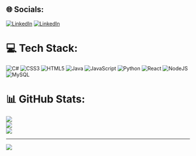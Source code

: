 
## 🌐 Socials:
[![LinkedIn](https://img.shields.io/badge/LinkedIn-%230077B5.svg?logo=linkedin&logoColor=white)](https://linkedin.com/in/https://www.linkedin.com/in/rodrigo-costa-petroni-analista-desenvolvedor-java-full-stack/) 
[![LinkedIn](https://img.shields.io/badge/LinkedIn-%230077B5.svg?logo=linkedin&logoColor=white)](https://linkedin.com/in/rodrigo-costa-petroni-analista-desenvolvedor-java-full-stack/) 

# 💻 Tech Stack:
![C#](https://img.shields.io/badge/c%23-%23239120.svg?style=for-the-badge&logo=c-sharp&logoColor=white) ![CSS3](https://img.shields.io/badge/css3-%231572B6.svg?style=for-the-badge&logo=css3&logoColor=white) ![HTML5](https://img.shields.io/badge/html5-%23E34F26.svg?style=for-the-badge&logo=html5&logoColor=white) ![Java](https://img.shields.io/badge/java-%23ED8B00.svg?style=for-the-badge&logo=java&logoColor=white) ![JavaScript](https://img.shields.io/badge/javascript-%23323330.svg?style=for-the-badge&logo=javascript&logoColor=%23F7DF1E) ![Python](https://img.shields.io/badge/python-3670A0?style=for-the-badge&logo=python&logoColor=ffdd54) ![React](https://img.shields.io/badge/react-%2320232a.svg?style=for-the-badge&logo=react&logoColor=%2361DAFB) ![NodeJS](https://img.shields.io/badge/node.js-6DA55F?style=for-the-badge&logo=node.js&logoColor=white) ![MySQL](https://img.shields.io/badge/mysql-%2300f.svg?style=for-the-badge&logo=mysql&logoColor=white)
# 📊 GitHub Stats:
![](https://github-readme-stats.vercel.app/api?username=rcpZzz&theme=dracula&hide_border=false&include_all_commits=true&count_private=false)<br/>
![](https://github-readme-streak-stats.herokuapp.com/?user=rcpZzz&theme=dracula&hide_border=false)<br/>
![](https://github-readme-stats.vercel.app/api/top-langs/?username=rcpZzz&theme=dracula&hide_border=false&include_all_commits=true&count_private=false&layout=compact)

---
[![](https://visitcount.itsvg.in/api?id=rcpZzz&icon=0&color=2)](https://visitcount.itsvg.in)

<!-- Proudly created with GPRM ( https://gprm.itsvg.in ) -->


